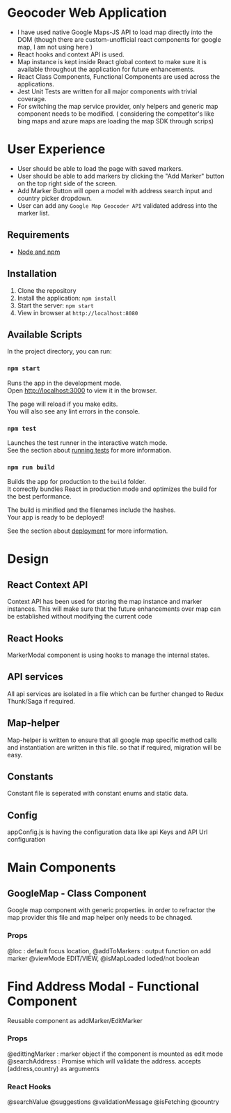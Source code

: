 # Geocoder Web Application

- I have used native Google Maps-JS API to load map directly into the DOM (though there are custom-unofficial react components for google map, I am not using here )
- React hooks and context API is used.
- Map instance is kept inside React global context to make sure it is available throughout the application for future enhancements.
- React Class Components, Functional Components are used across the applications.
- Jest Unit Tests are written for all major components with trivial coverage.
- For switching the map service provider, only helpers and generic map component needs to be modified. ( considering the competitor's like bing maps and azure maps are loading the map SDK through scrips)

# User Experience

- User should be able to load the page with saved markers.
- User should be able to add markers by clicking the "Add Marker" button on the top right side of the screen.
- Add Marker Button will open a model with address search input and country picker dropdown.
- User can add any `Google Map Geocoder API` validated address into the marker list.
  <!-- # Note fixed
  > Google map will show popup "This page can't load Google Maps correctly." because of the google map API developer trial plan limitations. -->

## Requirements

- [Node and npm](http://nodejs.org)

## Installation

1. Clone the repository
2. Install the application: `npm install`
3. Start the server: `npm start`
4. View in browser at `http://localhost:8080`

## Available Scripts

In the project directory, you can run:

### `npm start`

Runs the app in the development mode.<br>
Open [http://localhost:3000](http://localhost:3000) to view it in the browser.

The page will reload if you make edits.<br>
You will also see any lint errors in the console.

### `npm test`

Launches the test runner in the interactive watch mode.<br>
See the section about [running tests](https://facebook.github.io/create-react-app/docs/running-tests) for more information.

### `npm run build`

Builds the app for production to the `build` folder.<br>
It correctly bundles React in production mode and optimizes the build for the best performance.

The build is minified and the filenames include the hashes.<br>
Your app is ready to be deployed!

See the section about [deployment](https://facebook.github.io/create-react-app/docs/deployment) for more information.

# Design

## React Context API

Context API has been used for storing the map instance and marker instances.
This will make sure that the future enhancements over map can be established without modifying the current code

## React Hooks

MarkerModal component is using hooks to manage the internal states.

## API services

All api services are isolated in a file which can be further changed to Redux Thunk/Saga if required.

## Map-helper

Map-helper is written to ensure that all google map specific method calls and instantiation are written in this file. so that if required, migration will be easy.

## Constants

Constant file is seperated with constant enums and static data.

## Config

appConfig.js is having the configuration data like api Keys and API Url configuration

# Main Components

## GoogleMap - Class Component

Google map component with generic properties. in order to refractor the map provider this file and map helper only needs to be chnaged.

### Props

@loc : default focus location,
@addToMarkers : output function on add marker
@viewMode EDIT/VIEW,
@isMapLoaded loded/not boolean

# Find Address Modal - Functional Component

Reusable component as addMarker/EditMarker

### Props

@edittingMarker : marker object if the component is mounted as edit mode
@searchAddress : Promise which will validate the address. accepts (address,country) as arguments

### React Hooks

@searchValue
@suggestions
@validationMessage
@isFetching
@country
